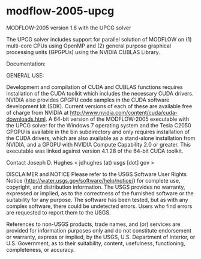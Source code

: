 modflow-2005-upcg
=================

MODFLOW-2005 version 1.8 with the UPCG solver

The UPCG solver includes support for parallel solution of MODFLOW on 
(1) multi-core CPUs using OpenMP and (2) general purpose graphical
processing units (GPGPUs) using the NVIDIA CUBLAS Library.

Documentation:


GENERAL USE:

Development and compilation of CUDA and CUBLAS functions requires installation of the CUDA toolkit which includes the necessary CUDA drivers. NVIDIA also provides GPGPU code samples in the CUDA software development kit (SDK). Current versions of each of these are available free of charge from NVIDIA at http://www.nvidia.com/content/cuda/cuda-downloads.html. A 64-bit version of the MODFLOW-2005 executable with the UPCG solver for the Windows 7 operating system and the Tesla C2050 GPGPU is available in the bin subdirectory and only requires installation of the CUDA drivers, which are also available as a stand-alone installation from NVIDIA, and a GPGPU with NVIDIA Compute Capability 2.0 or greater. This executable was linked against version 4.1.28 of the 64-bit CUDA toolkit.

Contact Joseph D. Hughes < jdhughes (at) usgs [dot] gov >


DISCLAIMER and NOTICE
Please refer to the USGS Software User Rights Notice (http://water.usgs.gov/software/help/notice/) for complete use, copyright, and distribution information. The USGS provides no warranty, expressed or implied, as to the correctness of the furnished software or the suitability for any purpose. The software has been tested, but as with any complex software, there could be undetected errors. Users who find errors are requested to report them to the USGS.

References to non-USGS products, trade names, and (or) services are provided for information purposes only and do not constitute endorsement or warranty, express or implied, by the USGS, U.S. Department of Interior, or U.S. Government, as to their suitability, content, usefulness, functioning, completeness, or accuracy.

